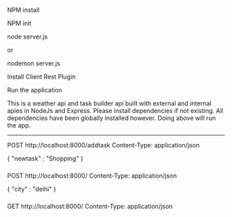 NPM install

NPM init

node server.js

or

nodemon server.js

Install Client Rest Plugin

Run the application

This is a weather api and task builder api built with external and internal apies in NodeJs and Express. 
Please install dependencies if not existing. All dependencies have been globally installed however. Doing above will run the app.

-----------------------------------------------------------------------------

POST http://localhost:8000/addtask
Content-Type: application/json

{
 "newtask" : "Shopping"
}

###

POST http://localhost:8000/
Content-Type: application/json

{
 "city" : "delhi"
}


###
GET http://localhost:8000/
Content-Type: application/json
